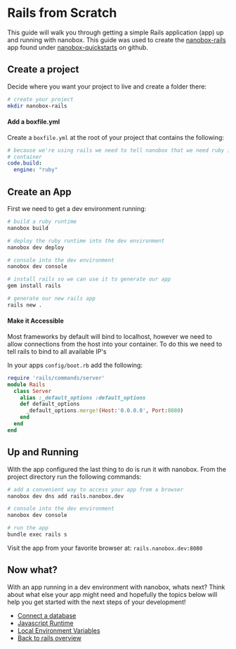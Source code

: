 # Rails from Scratch
This guide will walk you through getting a simple Rails application (app) up and running with nanobox. This guide was used to create the <a href="https://github.com/nanobox-quickstarts/nanobox-rails" target="\_blank">nanobox-rails</a> app found under <a href="https://github.com/nanobox-quickstarts" target="\_blank">nanobox-quickstarts</a> on github.

## Create a project
Decide where you want your project to live and create a folder there:

```bash
# create your project
mkdir nanobox-rails
```

#### Add a boxfile.yml
Create a `boxfile.yml` at the root of your project that contains the following:

```yaml
# because we're using rails we need to tell nanobox that we need ruby in our
# container
code.build:
  engine: "ruby"
```

## Create an App
First we need to get a dev environment running:

```bash
# build a ruby runtime
nanobox build

# deploy the ruby runtime into the dev environment
nanobox dev deploy

# console into the dev environment
nanobox dev console

# install rails so we can use it to generate our app
gem install rails

# generate our new rails app
rails new .
```

#### Make it Accessible
Most frameworks by default will bind to localhost, however we need to allow connections from the host into your container. To do this we need to tell rails to bind to all available IP's

In your apps `config/boot.rb` add the following:

```ruby
require 'rails/commands/server'
module Rails
  class Server
    alias :_default_options :default_options
    def default_options
      _default_options.merge!(Host:'0.0.0.0', Port:8080)
    end
  end
end
```

## Up and Running
With the app configured the last thing to do is run it with nanobox. From the project directory run the following commands:

```bash
# add a convenient way to access your app from a browser
nanobox dev dns add rails.nanobox.dev

# console into the dev environment
nanobox dev console

# run the app
bundle exec rails s
```

Visit the app from your favorite browser at: `rails.nanobox.dev:8080`

## Now what?
With an app running in a dev environment with nanobox, whats next? Think about what else your app might need and hopefully the topics below will help you get started with the next steps of your development!

* [Connect a database](connect-a-database.html)
* [Javascript Runtime](javascript-runtime.html)
* [Local Environment Variables](local-evars.html)
* [Back to rails overview](rails.html)
